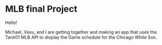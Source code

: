 # MLB final Project

Hello!

Michael, Vasu, and I are getting together and making an app that uses the Tank01 MLB API to display the Game schedule for the Chicago White Sox. 
